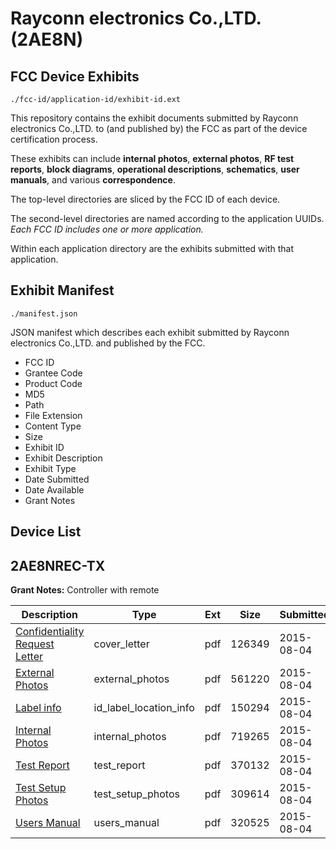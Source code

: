 # Rayconn electronics Co.,LTD. (2AE8N)
## FCC Device Exhibits

```
./fcc-id/application-id/exhibit-id.ext
```

This repository contains the exhibit documents submitted by Rayconn electronics Co.,LTD. to (and published by) the FCC as part of the device certification process.

These exhibits can include **internal photos**, **external photos**, **RF test reports**, **block diagrams**, **operational descriptions**, **schematics**, **user manuals**, and various **correspondence**.

The top-level directories are sliced by the FCC ID of each device.

The second-level directories are named according to the application UUIDs. *Each FCC ID includes one or more application.*

Within each application directory are the exhibits submitted with that application. 

## Exhibit Manifest

```
./manifest.json
```

JSON manifest which describes each exhibit submitted by Rayconn electronics Co.,LTD. and published by the FCC.

- FCC ID
- Grantee Code
- Product Code
- MD5
- Path
- File Extension
- Content Type
- Size
- Exhibit ID
- Exhibit Description
- Exhibit Type
- Date Submitted
- Date Available
- Grant Notes

## Device List
## 2AE8NREC-TX
**Grant Notes:** Controller with remote

| Description | Type | Ext | Size | Submitted | Available |
| ----------- | ---- | --- | ---- | --------- | --------- |
| [Confidentiality Request Letter](2AE8NREC-TX/cfa5db4bb821efb5a9ce31fef5a4a8e7/2703584.pdf) | cover_letter | pdf | 126349 | 2015-08-04 | 2015-08-04 |
| [External Photos](2AE8NREC-TX/cfa5db4bb821efb5a9ce31fef5a4a8e7/2703585.pdf) | external_photos | pdf | 561220 | 2015-08-04 | 2015-08-04 |
| [Label info](2AE8NREC-TX/cfa5db4bb821efb5a9ce31fef5a4a8e7/2703587.pdf) | id_label_location_info | pdf | 150294 | 2015-08-04 | 2015-08-04 |
| [Internal Photos](2AE8NREC-TX/cfa5db4bb821efb5a9ce31fef5a4a8e7/2703586.pdf) | internal_photos | pdf | 719265 | 2015-08-04 | 2015-08-04 |
| [Test Report](2AE8NREC-TX/cfa5db4bb821efb5a9ce31fef5a4a8e7/2703589.pdf) | test_report | pdf | 370132 | 2015-08-04 | 2015-08-04 |
| [Test Setup Photos](2AE8NREC-TX/cfa5db4bb821efb5a9ce31fef5a4a8e7/2703588.pdf) | test_setup_photos | pdf | 309614 | 2015-08-04 | 2015-08-04 |
| [Users Manual](2AE8NREC-TX/cfa5db4bb821efb5a9ce31fef5a4a8e7/2703590.pdf) | users_manual | pdf | 320525 | 2015-08-04 | 2015-08-04 |
